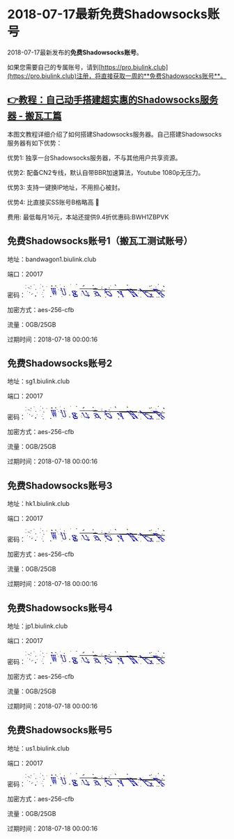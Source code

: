 # 2018-07-17最新**免费Shadowsocks账号**

2018-07-17最新发布的**免费Shadowsocks账号**。

如果您需要自己的专属账号，请到[https://pro.biulink.club](https://pro.biulink.club)注册，将直接获取一周的**免费Shadowsocks账号**。

## [👉教程：自己动手搭建超实惠的Shadowsocks服务器 - 搬瓦工篇](https://github.com/Biulink/ShadowsocksTutorials/blob/master/%E6%95%99%E6%82%A8%E8%87%AA%E5%B7%B1%E5%8A%A8%E6%89%8B%E6%90%AD%E5%BB%BA%E8%B6%85%E5%AE%9E%E6%83%A0%E7%9A%84Shadowsocks%E6%9C%8D%E5%8A%A1%E5%99%A8%20-%20%E6%90%AC%E7%93%A6%E5%B7%A5%E7%AF%87.md)
  
  本图文教程详细介绍了如何搭建Shadowsocks服务器。自己搭建Shadowsocks服务器有如下优势：

  优势1: 独享一台Shadowsocks服务器，不与其他用户共享资源。

  优势2: 配备CN2专线，默认自带BBR加速算法，Youtube 1080p无压力。

  优势3: 支持一键换IP地址，不用担心被封。

  优势4: 比直接买SS账号B格略高 🙂

  费用: 最低每月16元，本站还提供9.4折优惠码:BWH1ZBPVK  
## 免费Shadowsocks账号1（搬瓦工测试账号）

地址：bandwagon1.biulink.club

端口：20017

密码：![免费Shadowsocks账号密码](../password/db36981e-0d18-449b-b4bf-9fe0e73593f8.jpg)

加密方式：aes-256-cfb

流量：0GB/25GB

过期时间：2018-07-18 00:00:16

## 免费Shadowsocks账号2

地址：sg1.biulink.club

端口：20017

密码：![免费Shadowsocks账号密码](../password/db36981e-0d18-449b-b4bf-9fe0e73593f8.jpg)

加密方式：aes-256-cfb

流量：0GB/25GB

过期时间：2018-07-18 00:00:16

## 免费Shadowsocks账号3

地址：hk1.biulink.club

端口：20017

密码：![免费Shadowsocks账号密码](../password/db36981e-0d18-449b-b4bf-9fe0e73593f8.jpg)

加密方式：aes-256-cfb

流量：0GB/25GB

过期时间：2018-07-18 00:00:16

## 免费Shadowsocks账号4

地址：jp1.biulink.club

端口：20017

密码：![免费Shadowsocks账号密码](../password/db36981e-0d18-449b-b4bf-9fe0e73593f8.jpg)

加密方式：aes-256-cfb

流量：0GB/25GB

过期时间：2018-07-18 00:00:16

## 免费Shadowsocks账号5

地址：us1.biulink.club

端口：20017

密码：![免费Shadowsocks账号密码](../password/db36981e-0d18-449b-b4bf-9fe0e73593f8.jpg)

加密方式：aes-256-cfb

流量：0GB/25GB

过期时间：2018-07-18 00:00:16

